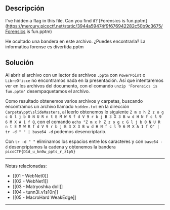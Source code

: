 ## Descripción
I've hidden a flag in this file. Can you find it? [Forensics is fun.pptm](https://mercury.picoctf.net/static/3944a59474f9f676942282c50b9c3675/Forensics is fun.pptm)

He ocultado una bandera en este archivo. ¿Puedes encontrarla? La informática forense es divertida.pptm
## Solución
Al abrir el archivo con un lector de archivos `.pptm` con `PowerPoint` o `LibreOficce` no encontramos nada en la presentación.  Así que intentaremos ver en los archivos del documento, con el comando `unzip 'Forensics is fun.pptm'` desempaquetamos el archivo.

Como resultado obtenemos varios archivos y carpetas, buscando encontramos un archivo llamado `hidden.txt` en la dirección `Carpeta\ppt\slideMasters`, al leerlo obtenemos lo siguiente `Z m x h Z z o g c G l j b 0 N U R n t E M W R f d V 9 r b j B 3 X 3 B w d H N f c l 9 6 M X A 1 f Q`, con el comando `echo "Z m x h Z z o g c G l j b 0 N U R n t E M W R f d V 9 r b j B 3 X 3 B w d H N f c l 9 6 M X A 1 f Q" | tr -d " " | base64 -d` podemos desencriptarlo.

Con `tr -d " "` eliminamos los espacios entre los caracteres y con  `base64 -d` desencriptamos la cadena y obtenemos la bandera `picoCTF{D1d_u_kn0w_ppts_r_z1p5}`

---
Notas relacionadas:
- [[01 - WebNet0]]
- [[02 - WebNet1]]
- [[03 - Matryoshka doll]]
- [[04 - tunn3l_v1s10n]]
- [[05 - MacroHard WeakEdge]]
---